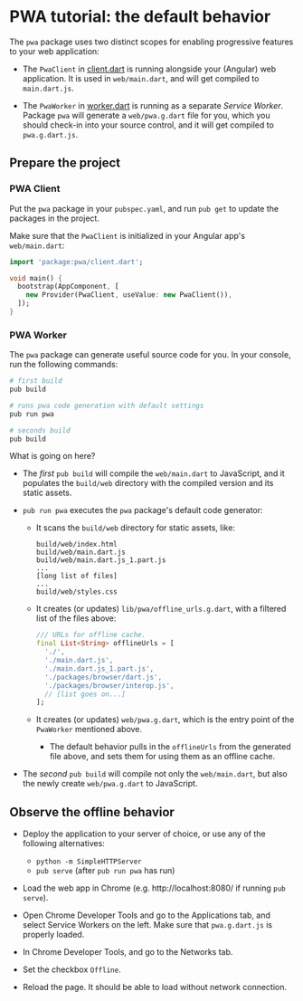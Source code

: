# PWA tutorial: the default behavior

The `pwa` package uses two distinct scopes for enabling progressive features
to your web application:

- The `PwaClient` in [client.dart](https://github.com/isoos/pwa/blob/master/lib/client.dart)
  is running alongside your (Angular) web application. It is used in `web/main.dart`,
  and will get compiled to `main.dart.js`.

- The `PwaWorker` in [worker.dart](https://github.com/isoos/pwa/blob/master/lib/worker.dart)
  is running as a separate *Service Worker*. Package `pwa` will generate a `web/pwa.g.dart`
  file for you, which you should check-in into your source control, and it will get
  compiled to `pwa.g.dart.js`.

## Prepare the project

### PWA Client

Put the `pwa` package in your `pubspec.yaml`, and run `pub get` to update
the packages in the project.

Make sure that the `PwaClient` is initialized in your Angular app's `web/main.dart`:

````dart
import 'package:pwa/client.dart';

void main() {
  bootstrap(AppComponent, [
    new Provider(PwaClient, useValue: new PwaClient()),
  ]);
}
````

### PWA Worker

The `pwa` package can generate useful source code for you. In your console,
run the following commands:

```bash
# first build
pub build

# runs pwa code generation with default settings
pub run pwa

# seconds build
pub build
```

What is going on here?

- The *first* `pub build` will compile the `web/main.dart` to JavaScript, and
  it populates the `build/web` directory with the compiled version and its
  static assets.

- `pub run pwa` executes the `pwa` package's default code generator:

  - It scans the `build/web` directory for static assets, like:
    ````
    build/web/index.html
    build/web/main.dart.js
    build/web/main.dart.js_1.part.js
    ...
    [long list of files]
    ...
    build/web/styles.css
    ````
    
  - It creates (or updates) `lib/pwa/offline_urls.g.dart`, with a filtered list
    of the files above:
    
    ````dart
    /// URLs for offline cache.
    final List<String> offlineUrls = [
      './',
      './main.dart.js',
      './main.dart.js_1.part.js',
      './packages/browser/dart.js',
      './packages/browser/interop.js',
      // [list goes on...]
    ];
    ````
  
  - It creates (or updates) `web/pwa.g.dart`, which is the entry point of the
    `PwaWorker` mentioned above.
    
    - The default behavior pulls in the `offlineUrls` from the generated file
      above, and sets them for using them as an offline cache.

- The *second* `pub build` will compile not only the `web/main.dart`, but also
  the newly create `web/pwa.g.dart` to JavaScript.

## Observe the offline behavior

- Deploy the application to your server of choice, or use any of the following
  alternatives:
  - `python -m SimpleHTTPServer`
  - `pub serve` (after `pub run pwa` has run)

- Load the web app in Chrome (e.g. http://localhost:8080/ if running `pub serve`).

- Open Chrome Developer Tools and go to the Applications tab, and select
  Service Workers on the left. Make sure that `pwa.g.dart.js` is properly
  loaded.

- In Chrome Developer Tools, and go to the Networks tab.

- Set the checkbox `Offline`.

- Reload the page. It should be able to load without network connection.
